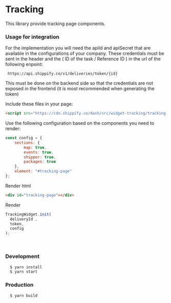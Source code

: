# Tracking

This library provide tracking page components.

### Usage for integration 

For the implementation you will need the apiId and apiSecret that are available in the configurations of your company. 
These credentials must be sent in the header and the ( ID of the task / Reference ID ) in the url of the following enpoint:

``` https://api.shippify.co/v1/deliveries/token/{id}```

This must be done on the backend side so that the credentials are not exposed in the frontend (it is most recommended when generating the token)


Include these files in your page:
```html
<script src="https://cdn.shippify.co/dash/src/widget-tracking/tracking.0.0.1.js" type="text/javascript"></script>
```
Use the following configuration based on the components you need to render:
```js
const config = {
    sections: {
        map: true,
        events: true,
        shipper: true,
        packages: true
    },
    element: "#tracking-page"
};
```
Render html
```html
<div id="tracking-page"></div>
```

Render
```js
TrackingWidget.init(
  deliveryId ,
  token, 
  config
);
```

<br/>

### Development

```sh
  $ yarn install
  $ yarn start
```

### Production

```sh
  $ yarn build
```
